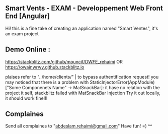 ## Smart Vents - EXAM - Developpement Web Front End  [Angular]

Hi! this is a fine take of creating an application named "Smart Ventes", it's an exam project









## Demo Online :
https://stackblitz.com/github/mouncif/DWFE_rehaimi
OR
https://owainwrwy.github.stackblitz.io

plaises refer to "../home/clients/" | to bypass authentification request! you may noticed that there is a problem with StaticInjectorError(AppModule)["Some Componenets Name" -> MatSnackBar]:
it hase no relation with the project it self, stackblitz failed with MatSnackBar Injection
Try it out locally, it should work fine!!!


## Complaines

Send all complaines to "abdeslam.rehaimi@gmail.com"
Have fun! =) ^^
